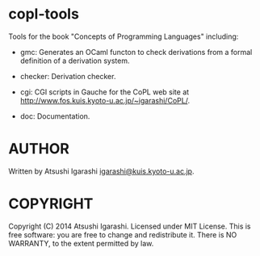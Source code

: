 copl-tools
==========

Tools for the book "Concepts of Programming Languages" including:

- gmc: Generates an OCaml functon to check derivations from a formal
  definition of a derivation system.
- checker: Derivation checker.
- cgi: CGI scripts in Gauche for the CoPL web site at 
  http://www.fos.kuis.kyoto-u.ac.jp/~igarashi/CoPL/.

- doc: Documentation.


AUTHOR
======

Written by Atsushi Igarashi <igarashi@kuis.kyoto-u.ac.jp>.

COPYRIGHT
=========

Copyright (C) 2014 Atsushi Igarashi.  Licensed under MIT License.
This is free software: you are free to change and redistribute it.
There is NO WARRANTY, to the extent permitted by law.
